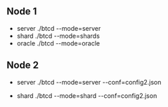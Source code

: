 
## Node 1
* server
./btcd --mode=server
* shard
./btcd --mode=shards
* oracle
./btcd --mode=oracle


## Node 2 
* server
./btcd --mode=server --conf=config2.json

* shard
./btcd --mode=shard --conf=config2.json
